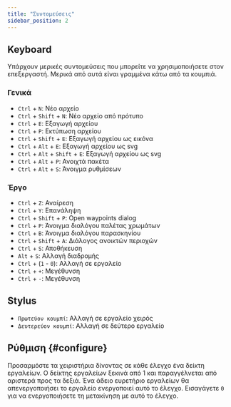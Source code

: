 ```yaml
---
title: "Συντομεύσεις"
sidebar_position: 2
---
```



## Keyboard

Υπάρχουν μερικές συντομεύσεις που μπορείτε να χρησιμοποιήσετε στον επεξεργαστή. Μερικά από αυτά είναι γραμμένα κάτω από τα κουμπιά.

### Γενικά

* `Ctrl` + `N`: Νέο αρχείο
* `Ctrl` + `Shift` + `N`: Νέο αρχείο από πρότυπο
* `Ctrl` + `E`: Εξαγωγή αρχείου
* `Ctrl` + `P`: Εκτύπωση αρχείου
* `Ctrl` + `Shift` + `E`: Εξαγωγή αρχείου ως εικόνα
* `Ctrl` + `Alt` + `E`: Εξαγωγή αρχείου ως svg
* `Ctrl` + `Alt` + `Shift` + `E`: Εξαγωγή αρχείου ως svg
* `Ctrl` + `Alt` + `P`: Ανοιχτά πακέτα
* `Ctrl` + `Alt` + `S`: Άνοιγμα ρυθμίσεων

### Έργο

* `Ctrl` + `Z`: Αναίρεση
* `Ctrl` + `Y`: Επανάληψη
* `Ctrl` + `Shift` + `P`: Open waypoints dialog
* `Ctrl` + `P`: Άνοιγμα διαλόγου παλέτας χρωμάτων
* `Ctrl` + `B`: Άνοιγμα διαλόγου παρασκηνίου
* `Ctrl` + `Shift` + `A`: Διάλογος ανοικτών περιοχών
* `Ctrl` + `S`: Αποθήκευση
* `Alt` + `S`: Αλλαγή διαδρομής
* `Ctrl` + (`1` - `0`): Αλλαγή σε εργαλείο
* `Ctrl` + `+`: Μεγέθυνση
* `Ctrl` + `-`: Μεγέθυνση

## Stylus

* `Πρωτεύον κουμπί`: Αλλαγή σε εργαλείο χειρός
* `Δευτερεύον κουμπί`: Αλλαγή σε δεύτερο εργαλείο

## Ρύθμιση {#configure}

Προσαρμόστε τα χειριστήρια δίνοντας σε κάθε έλεγχο ένα δείκτη εργαλείων. Ο δείκτης εργαλείων ξεκινά από 1 και παραγγέλνεται από αριστερά προς τα δεξιά. Ένα άδειο ευρετήριο εργαλείων θα απενεργοποιήσει το εργαλείο ενεργοποιεί αυτό το έλεγχο. Εισαγάγετε `0` για να ενεργοποιήσετε τη μετακίνηση με αυτό το έλεγχο.
